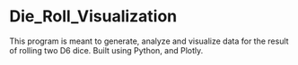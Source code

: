 # Die_Roll_Visualization
This program is meant to generate, analyze and visualize data for the result of rolling two D6 dice. Built using Python, and Plotly. 
